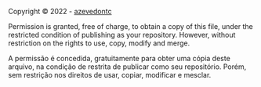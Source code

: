 Copyright © 2022 - [azevedontc](https://github.com/azevedontc)

Permission is granted, free of charge, to obtain a copy of this file, under the restricted condition of publishing as your repository. However, without restriction on the rights to use, copy, modify and merge.

A permissão é concedida, gratuitamente para obter uma cópia deste arquivo, na condição de restrita de publicar como seu repositório. Porém, sem restrição nos direitos de usar, copiar, modificar e mesclar.
